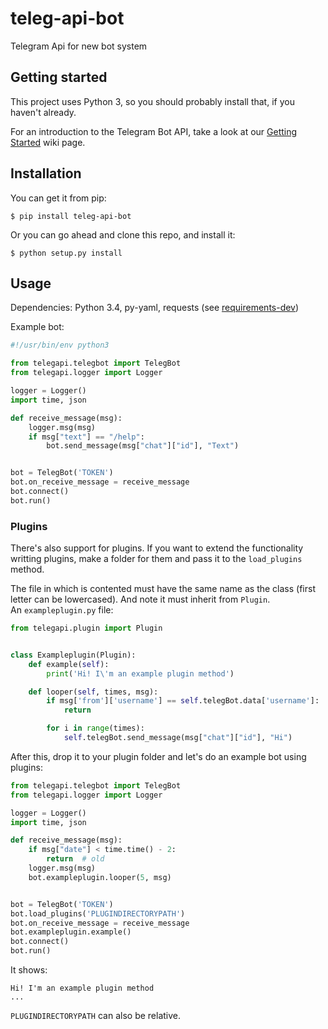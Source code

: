# teleg-api-bot

Telegram Api for new bot system

## Getting started

This project uses Python 3, so you should probably install that, if you haven't already.

For an introduction to the Telegram Bot API, take a look at our [Getting Started](https://github.com/LibreLabUCM/teleg-api-bot/wiki/Getting-started-with-the-Telegram-Bot-API) wiki page.

## Installation

You can get it from pip:

```
$ pip install teleg-api-bot
```

Or you can go ahead and clone this repo, and install it:

```
$ python setup.py install
```

## Usage

Dependencies: Python 3.4, py-yaml, requests (see [requirements-dev](./requirements-dev.txt))

Example bot:

```python
#!/usr/bin/env python3

from telegapi.telegbot import TelegBot
from telegapi.logger import Logger

logger = Logger()
import time, json

def receive_message(msg):
    logger.msg(msg)
    if msg["text"] == "/help":
        bot.send_message(msg["chat"]["id"], "Text")


bot = TelegBot('TOKEN')
bot.on_receive_message = receive_message
bot.connect()
bot.run()
```

### Plugins
There's also support for plugins. If you want to extend the functionality writting plugins, make a folder for them and pass it to the `load_plugins` method.

The file in which is contented must have the same name as the class (first letter can be lowercased). And note it must inherit from `Plugin`.   
An `exampleplugin.py` file:
```python
from telegapi.plugin import Plugin


class Exampleplugin(Plugin):
    def example(self):
        print('Hi! I\'m an example plugin method')

    def looper(self, times, msg):
        if msg['from']['username'] == self.telegBot.data['username']:
            return

        for i in range(times):
            self.telegBot.send_message(msg["chat"]["id"], "Hi")
```

After this, drop it to your plugin folder and let's do an example bot using plugins:
```python
from telegapi.telegbot import TelegBot
from telegapi.logger import Logger

logger = Logger()
import time, json

def receive_message(msg):
    if msg["date"] < time.time() - 2:
        return  # old
    logger.msg(msg)
    bot.exampleplugin.looper(5, msg)


bot = TelegBot('TOKEN')
bot.load_plugins('PLUGINDIRECTORYPATH')
bot.on_receive_message = receive_message
bot.exampleplugin.example()
bot.connect()
bot.run()
```

It shows:
```
Hi! I'm an example plugin method
...
```

`PLUGINDIRECTORYPATH` can also be relative.